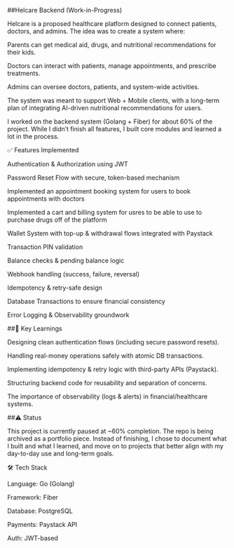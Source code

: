 ##Helcare Backend (Work-in-Progress)

Helcare is a proposed healthcare platform designed to connect patients, doctors, and admins. The idea was to create a system where:

Parents can get medical aid, drugs, and nutritional recommendations for their kids.

Doctors can interact with patients, manage appointments, and prescribe treatments.

Admins can oversee doctors, patients, and system-wide activities.

The system was meant to support Web + Mobile clients, with a long-term plan of integrating AI-driven nutritional recommendations for users.

I worked on the backend system (Golang + Fiber) for about 60% of the project. While I didn’t finish all features, I built core modules and learned a lot in the process.

✅ Features Implemented

Authentication & Authorization using JWT

Password Reset Flow with secure, token-based mechanism

Implemented an appointment booking system for users to book appointments with doctors

Implemented a cart and billing system for usres to be able to use to purchase drugs off of the platform 

Wallet System with top-up & withdrawal flows integrated with Paystack

Transaction PIN validation

Balance checks & pending balance logic

Webhook handling (success, failure, reversal)

Idempotency & retry-safe design

Database Transactions to ensure financial consistency

Error Logging & Observability groundwork

##🔑 Key Learnings

Designing clean authentication flows (including secure password resets).

Handling real-money operations safely with atomic DB transactions.

Implementing idempotency & retry logic with third-party APIs (Paystack).

Structuring backend code for reusability and separation of concerns.

The importance of observability (logs & alerts) in financial/healthcare systems.

##⚠️ Status

This project is currently paused at ~60% completion. The repo is being archived as a portfolio piece.
Instead of finishing, I chose to document what I built and what I learned, and move on to projects that better align with my day-to-day use and long-term goals.

🛠️ Tech Stack

Language: Go (Golang)

Framework: Fiber

Database: PostgreSQL

Payments: Paystack API

Auth: JWT-based
